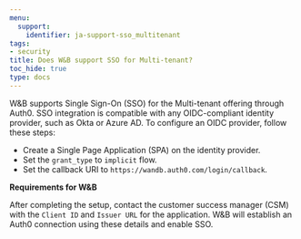 ```yaml
---
menu:
  support:
    identifier: ja-support-sso_multitenant
tags:
- security
title: Does W&B support SSO for Multi-tenant?
toc_hide: true
type: docs
---
```


W&B supports Single Sign-On (SSO) for the Multi-tenant offering through Auth0. SSO integration is compatible with any OIDC-compliant identity provider, such as Okta or Azure AD. To configure an OIDC provider, follow these steps:

* Create a Single Page Application (SPA) on the identity provider.
* Set the `grant_type` to `implicit` flow.
* Set the callback URI to `https://wandb.auth0.com/login/callback`.

**Requirements for W&B**

After completing the setup, contact the customer success manager (CSM) with the `Client ID` and `Issuer URL` for the application. W&B will establish an Auth0 connection using these details and enable SSO.
